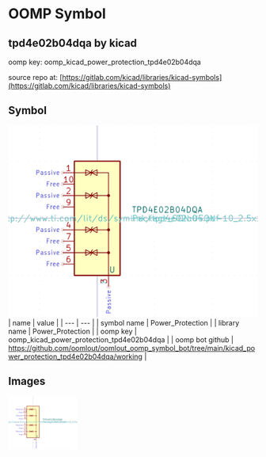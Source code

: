 # OOMP Symbol  
## tpd4e02b04dqa  by kicad  
  
oomp key: oomp_kicad_power_protection_tpd4e02b04dqa  
  
source repo at: [https://gitlab.com/kicad/libraries/kicad-symbols](https://gitlab.com/kicad/libraries/kicad-symbols)  
## Symbol  
  
[![working.png](working_600.png)](working.png)  
| name | value | 
| --- | --- | 
| symbol name | Power_Protection | 
| library name | Power_Protection | 
| oomp key | oomp_kicad_power_protection_tpd4e02b04dqa | 
| oomp bot github | https://github.com/oomlout/oomlout_oomp_symbol_bot/tree/main/kicad_power_protection_tpd4e02b04dqa/working | 
## Images  
  
[![working.png](working_140.png)](working.png)  
